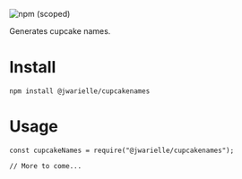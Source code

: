 ![npm (scoped)](https://img.shields.io/npm/v/@jwarielle/cupcakenames)

Generates cupcake names.

# Install
`npm install @jwarielle/cupcakenames`

# Usage
`const cupcakeNames = require("@jwarielle/cupcakenames");`

`// More to come...`
